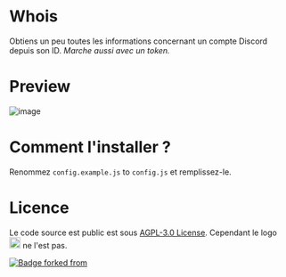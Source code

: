 # Whois

Obtiens un peu toutes les informations concernant un compte Discord depuis son ID. *Marche aussi avec un token.*

# Preview

![image](https://user-images.githubusercontent.com/14293805/92952935-19330300-f461-11ea-93d5-024399415eb2.png)

# Comment l'installer ?

Renommez `config.example.js` to `config.js` et remplissez-le.


# Licence

Le code source est public est sous [AGPL-3.0 License](LICENSE). Cependant le logo <img src="https://whois.mrrobot.app/img/whois.png" width="20"> ne l'est pas.

[![Badge forked from](https://img.shields.io/badge/Forked-from%20ssoraa%2Fdiscord.id-black?logo=GitHub&style=for-the-badge)](https://github.com/ssoraa/discord.id)